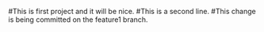 #This is first project and it will be nice.
#This is a second line.
#This change is being committed on the feature1 branch.